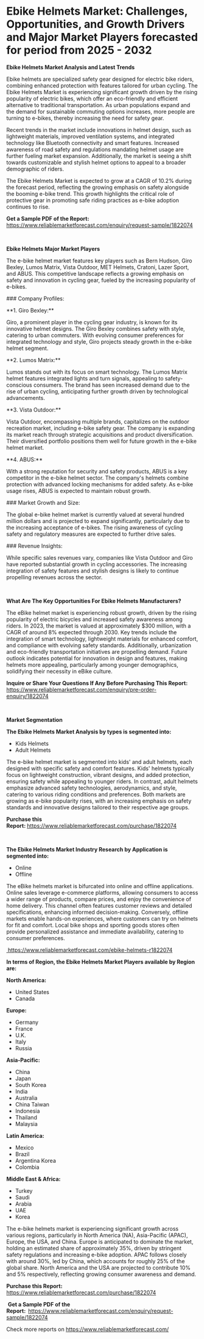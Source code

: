 <p><h1>Ebike Helmets Market: Challenges, Opportunities, and Growth Drivers and Major Market Players forecasted for period from 2025 - 2032</h1></p><p><strong>Ebike Helmets Market Analysis and Latest Trends</strong></p>
<p><p>Ebike helmets are specialized safety gear designed for electric bike riders, combining enhanced protection with features tailored for urban cycling. The Ebike Helmets Market is experiencing significant growth driven by the rising popularity of electric bikes, which offer an eco-friendly and efficient alternative to traditional transportation. As urban populations expand and the demand for sustainable commuting options increases, more people are turning to e-bikes, thereby increasing the need for safety gear.</p><p>Recent trends in the market include innovations in helmet design, such as lightweight materials, improved ventilation systems, and integrated technology like Bluetooth connectivity and smart features. Increased awareness of road safety and regulations mandating helmet usage are further fueling market expansion. Additionally, the market is seeing a shift towards customizable and stylish helmet options to appeal to a broader demographic of riders.</p><p>The Ebike Helmets Market is expected to grow at a CAGR of 10.2% during the forecast period, reflecting the growing emphasis on safety alongside the booming e-bike trend. This growth highlights the critical role of protective gear in promoting safe riding practices as e-bike adoption continues to rise.</p></p>
<p><strong>Get a Sample PDF of the Report:&nbsp;</strong> <a href="https://www.reliablemarketforecast.com/enquiry/request-sample/1822074?utm_campaign=2145&utm_medium=2&utm_source=Github&utm_content=ia&utm_term=07022025&utm_id=ebike-helmets">https://www.reliablemarketforecast.com/enquiry/request-sample/1822074</a></p>
<p>&nbsp;</p>
<p><strong>Ebike Helmets Major Market Players</strong></p>
<p><p>The e-bike helmet market features key players such as Bern Hudson, Giro Bexley, Lumos Matrix, Vista Outdoor, MET Helmets, Cratoni, Lazer Sport, and ABUS. This competitive landscape reflects a growing emphasis on safety and innovation in cycling gear, fueled by the increasing popularity of e-bikes.</p><p>### Company Profiles:</p><p>**1. Giro Bexley:**</p><p>Giro, a prominent player in the cycling gear industry, is known for its innovative helmet designs. The Giro Bexley combines safety with style, catering to urban commuters. With evolving consumer preferences for integrated technology and style, Giro projects steady growth in the e-bike helmet segment.</p><p>**2. Lumos Matrix:**</p><p>Lumos stands out with its focus on smart technology. The Lumos Matrix helmet features integrated lights and turn signals, appealing to safety-conscious consumers. The brand has seen increased demand due to the rise of urban cycling, anticipating further growth driven by technological advancements.</p><p>**3. Vista Outdoor:**</p><p>Vista Outdoor, encompassing multiple brands, capitalizes on the outdoor recreation market, including e-bike safety gear. The company is expanding its market reach through strategic acquisitions and product diversification. Their diversified portfolio positions them well for future growth in the e-bike helmet market.</p><p>**4. ABUS:**</p><p>With a strong reputation for security and safety products, ABUS is a key competitor in the e-bike helmet sector. The company's helmets combine protection with advanced locking mechanisms for added safety. As e-bike usage rises, ABUS is expected to maintain robust growth.</p><p>### Market Growth and Size:</p><p>The global e-bike helmet market is currently valued at several hundred million dollars and is projected to expand significantly, particularly due to the increasing acceptance of e-bikes. The rising awareness of cycling safety and regulatory measures are expected to further drive sales.</p><p>### Revenue Insights:</p><p>While specific sales revenues vary, companies like Vista Outdoor and Giro have reported substantial growth in cycling accessories. The increasing integration of safety features and stylish designs is likely to continue propelling revenues across the sector.</p></p>
<p>&nbsp;</p>
<p><strong>What Are The Key Opportunities For Ebike Helmets Manufacturers?</strong></p>
<p><p>The eBike helmet market is experiencing robust growth, driven by the rising popularity of electric bicycles and increased safety awareness among riders. In 2023, the market is valued at approximately $300 million, with a CAGR of around 8% expected through 2030. Key trends include the integration of smart technology, lightweight materials for enhanced comfort, and compliance with evolving safety standards. Additionally, urbanization and eco-friendly transportation initiatives are propelling demand. Future outlook indicates potential for innovation in design and features, making helmets more appealing, particularly among younger demographics, solidifying their necessity in eBike culture.</p></p>
<p><strong>Inquire or Share Your Questions If Any Before Purchasing This Report:</strong> <a href="https://www.reliablemarketforecast.com/enquiry/pre-order-enquiry/1822074?utm_campaign=2145&utm_medium=2&utm_source=Github&utm_content=ia&utm_term=07022025&utm_id=ebike-helmets">https://www.reliablemarketforecast.com/enquiry/pre-order-enquiry/1822074</a></p>
<p>&nbsp;</p>
<p><strong>Market Segmentation</strong></p>
<p><strong>The Ebike Helmets Market Analysis by types is segmented into:</strong></p>
<p><ul><li>Kids Helmets</li><li>Adult Helmets</li></ul></p>
<p><p>The e-bike helmet market is segmented into kids' and adult helmets, each designed with specific safety and comfort features. Kids' helmets typically focus on lightweight construction, vibrant designs, and added protection, ensuring safety while appealing to younger riders. In contrast, adult helmets emphasize advanced safety technologies, aerodynamics, and style, catering to various riding conditions and preferences. Both markets are growing as e-bike popularity rises, with an increasing emphasis on safety standards and innovative designs tailored to their respective age groups.</p></p>
<p><strong>Purchase this Report:&nbsp;</strong><a href="https://www.reliablemarketforecast.com/purchase/1822074?utm_campaign=2145&utm_medium=2&utm_source=Github&utm_content=ia&utm_term=07022025&utm_id=ebike-helmets">https://www.reliablemarketforecast.com/purchase/1822074</a></p>
<p>&nbsp;</p>
<p><strong>The Ebike Helmets Market Industry Research by Application is segmented into:</strong></p>
<p><ul><li>Online</li><li>Offline</li></ul></p>
<p><p>The eBike helmets market is bifurcated into online and offline applications. Online sales leverage e-commerce platforms, allowing consumers to access a wider range of products, compare prices, and enjoy the convenience of home delivery. This channel often features customer reviews and detailed specifications, enhancing informed decision-making. Conversely, offline markets enable hands-on experiences, where customers can try on helmets for fit and comfort. Local bike shops and sporting goods stores often provide personalized assistance and immediate availability, catering to consumer preferences.</p></p>
<p><a href="https://www.reliablemarketforecast.com/ebike-helmets-r1822074?utm_campaign=2145&utm_medium=2&utm_source=Github&utm_content=ia&utm_term=07022025&utm_id=ebike-helmets">&nbsp;https://www.reliablemarketforecast.com/ebike-helmets-r1822074</a></p>
<p><strong>In terms of Region, the Ebike Helmets Market Players available by Region are:</strong></p>
<p>
    <p> <strong> North America: </strong>
        <ul>
            <li>United States</li>
            <li>Canada</li>
        </ul>
        </p> 
    <p> <strong> Europe: </strong>
        <ul>
            <li>Germany</li>
            <li>France</li>
            <li>U.K.</li>
            <li>Italy</li>
            <li>Russia</li>
        </ul>
        </p> 
    <p> <strong> Asia-Pacific: </strong>
        <ul>
            <li>China</li>
            <li>Japan</li>
            <li>South Korea</li>
            <li>India</li>
            <li>Australia</li>
            <li>China Taiwan</li>
            <li>Indonesia</li>
            <li>Thailand</li>
            <li>Malaysia</li>
        </ul>
        </p> 
    <p> <strong> Latin America: </strong>
        <ul>
            <li>Mexico</li>
            <li>Brazil</li>
            <li>Argentina Korea</li>
            <li>Colombia</li>
        </ul>
        </p> 
    <p> <strong> Middle East & Africa: </strong>
        <ul>
            <li>Turkey</li>
            <li>Saudi</li>
            <li>Arabia</li>
            <li>UAE</li>
            <li>Korea</li>
        </ul>
    </p>
    </p>
<p><p>The e-bike helmets market is experiencing significant growth across various regions, particularly in North America (NA), Asia-Pacific (APAC), Europe, the USA, and China. Europe is anticipated to dominate the market, holding an estimated share of approximately 35%, driven by stringent safety regulations and increasing e-bike adoption. APAC follows closely with around 30%, led by China, which accounts for roughly 25% of the global share. North America and the USA are projected to contribute 10% and 5% respectively, reflecting growing consumer awareness and demand.</p></p>
<p><strong>Purchase this Report: </strong><a href="https://www.reliablemarketforecast.com/purchase/1822074?utm_campaign=2145&utm_medium=2&utm_source=Github&utm_content=ia&utm_term=07022025&utm_id=ebike-helmets">https://www.reliablemarketforecast.com/purchase/1822074</a></p>
<p>&nbsp;<strong>Get a Sample PDF of the Report:&nbsp;&nbsp;</strong><a href="https://www.reliablemarketforecast.com/enquiry/request-sample/1822074?utm_campaign=2145&utm_medium=2&utm_source=Github&utm_content=ia&utm_term=07022025&utm_id=ebike-helmets">https://www.reliablemarketforecast.com/enquiry/request-sample/1822074</a></p>
<p><strong></strong></p>
<p>Check more reports on <a href="https://www.reliablemarketforecast.com/?utm_campaign=2145&utm_medium=2&utm_source=Github&utm_content=ia&utm_term=07022025&utm_id=ebike-helmets">https://www.reliablemarketforecast.com/</a></p>